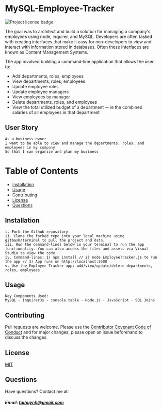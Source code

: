# MySQL-Employee-Tracker

![Project license badge](https://img.shields.io/badge/license-MIT-brightgreen)

The goal was to architect and build a solution for managing a company's employees using node, inquirer, and MySQL. Developers are often tasked with creating interfaces that make it easy for non-developers to view and interact with information stored in databases. Often these interfaces are known as Content Management Systems. 

The app involved building a command-line application that allows the user to:
* Add departments, roles, employees
* View departments, roles, employees
* Update employee roles
* Update employee managers
* View employees by manager
* Delete departments, roles, and employees
* View the total utilized budget of a department -- ie the combined salaries of all employees in that department

## User Story
```
As a business owner
I want to be able to view and manage the departments, roles, and employees in my company
So that I can organize and plan my business
```

# Table of Contents
  * [Installation](#Installation)
  * [Usage](#Usage)
  * [Contributing](#Contributing)
  * [License](#License)
  * [Questions](#Questions)

## Installation
```
i. Fork the Github repository.
ii. Clone the forked repo into your local machine using gitbash/terminal to pull the project and data.
iii. Run the command-lines below in your terminal to run the app functionality. You can also access the files and assets via Visual Studio to view the code. 
iv. Command-lines: 1) npm install // 2) node EmployeeTracker.js to run the app // 3) App runs on http://localhost:3000
v. Use the Employee Tracker app: add/view/update/delete departments, roles, employees
```

## Usage
```
Key Components Used:
MySQL - InquirerJs - console.table - Node.js - JavaScript - SQL Joins
```
## Contributing
Pull requests are welcome. Please use the [Contributor Covenant Code of Conduct](https://www.contributor-covenant.org/version/2/0/code_of_conduct/code_of_conduct.md) and for major changes, please open an issue beforehand to discuss the changes.

## License 
[MIT](https://choosealicense.com/licenses/mit/)

## Questions  
Have questions? Contact me at:
##### Email: taihuynh@gmail.com
